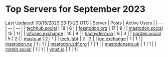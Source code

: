# Top Servers for September 2023
Last Updated: 09/16/2023 23:13:23 UTC
| Server | Posts | Active Users |
| -- | -- | -- |
| [techhub.social](https://techhub.social/tags/PowerShell) | 18 | 6 |
| [fosstodon.org](https://fosstodon.org/tags/PowerShell) | 17 | 9 |
| [mastodon.social](https://mastodon.social/tags/PowerShell) | 15 | 11 |
| [infosec.exchange](https://infosec.exchange/tags/PowerShell) | 10 | 8 |
| [hachyderm.io](https://hachyderm.io/tags/PowerShell) | 8 | 3 |
| [norden.social](https://norden.social/tags/PowerShell) | 5 | 2 |
| [masto.ai](https://masto.ai/tags/PowerShell) | 2 | 1 |
| [tech.lgbt](https://tech.lgbt/tags/PowerShell) | 2 | 2 |
| [ioc.exchange](https://ioc.exchange/tags/PowerShell) | 1 | 1 |
| [mastodon.nu](https://mastodon.nu/tags/PowerShell) | 1 | 1 |
| [mastodon.sdf.org](https://mastodon.sdf.org/tags/PowerShell) | 1 | 1 |
| [mastodonapp.uk](https://mastodonapp.uk/tags/PowerShell) | 1 | 1 |
| [mstdn.social](https://mstdn.social/tags/PowerShell) | 1 | 1 |
| [vmst.io](https://vmst.io/tags/PowerShell) | 1 | 1 |
